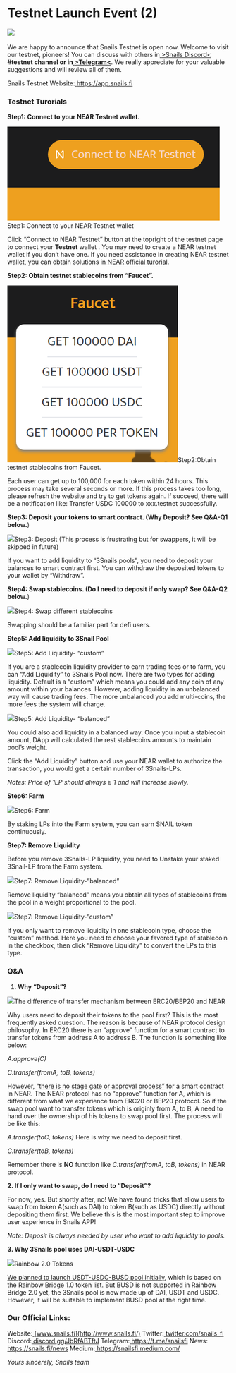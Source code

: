 # Testnet Launch Event (2)

![](001.png)

We are happy to announce that Snails Testnet is open now. Welcome to visit our testnet, pioneers! You can discuss with others in[ ](https://discord.gg/JbRfABTftJ)[>Snails Discord<](https://discord.gg/JbRfABTftJ) **#testnet channel or in[ ](https://t.me/snailsfi)[>Telegram<](https://t.me/snailsfi)**. We really appreciate for your valuable suggestions and will review all of them.

Snails Testnet Website:[ ](https://app.snails.fi)<https://app.snails.fi>
<!--truncate-->

### **Testnet Turorials**
**Step1: Connect to your NEAR Testnet wallet.**

![](002.png)Step1: Connect to your NEAR Testnet wallet

Click “Connect to NEAR Testnet” button at the topright of the testnet page to connect your **Testnet** wallet . You may need to create a NEAR testnet wallet if you don’t have one. If you need assistance in creating NEAR testnet wallet, you can obtain solutions in[ ](https://docs.near.org/docs/develop/basics/create-account#creating-a-testnet-account)[NEAR official turorial](https://docs.near.org/docs/develop/basics/create-account#creating-a-testnet-account).

**Step2: Obtain testnet stablecoins from “Faucet”.**

![](003.png)Step2:Obtain testnet stablecoins from Faucet.

Each user can get up to 100,000 for each token within 24 hours. This process may take several seconds or more. If this process takes too long, please refresh the website and try to get tokens again. If succeed, there will be a notification like: Transfer USDC 100000 to xxx.testnet successfully.

**Step3: Deposit your tokens to smart contract. (Why Deposit? See Q&A-Q1 below.**)

![](004.png)Step3: Deposit (This process is frustrating but for swappers, it will be skipped in future)

If you want to add liquidity to “3Snails pools”, you need to deposit your balances to smart contract first. You can withdraw the deposited tokens to your wallet by “Withdraw”.

**Step4: Swap stablecoins. (Do I need to deposit if only swap? See Q&A-Q2 below.**)

![](005.png)Step4: Swap different stablecoins

Swapping should be a familiar part for defi users.

**Step5: Add liquidity to 3Snail Pool**

![](006.png)Step5: Add Liquidity- “custom”

If you are a stablecoin liquidity provider to earn trading fees or to farm, you can “Add Liquidity” to 3Snails Pool now. There are two types for adding liquidity. Default is a “custom” which means you could add any coin of any amount within your balances. However, adding liquidity in an unbalanced way will cause trading fees. The more unbalanced you add multi-coins, the more fees the system will charge.

![](007.png)Step5: Add Liquidity- “balanced”

You could also add liquidity in a balanced way. Once you input a stablecoin amount, DApp will calculated the rest stablecoins amounts to maintain pool’s weight.

Click the “Add Liquidity” button and use your NEAR wallet to authorize the transaction, you would get a certain number of 3Snails-LPs.

*Notes: Price of 1LP should always ≥ 1 and will increase slowly.*

**Step6: Farm**

![](008.png)Step6: Farm

By staking LPs into the Farm system, you can earn SNAIL token continuously.

**Step7: Remove Liquidity**

Before you remove 3Snails-LP liquidity, you need to Unstake your staked 3Snail-LP from the Farm system.

![](009.png)Step7: Remove Liquidity-”balanced”

Remove liquidity “balanced” means you obtain all types of stablecoins from the pool in a weight proportional to the pool.

![](010.png)Step7: Remove Liquidity-”custom”

If you only want to remove liquidity in one stablecoin type, choose the “custom” method. Here you need to choose your favored type of stablecoin in the checkbox, then click “Remove Liquidity” to convert the LPs to this type.
### **Q&A**
1. **Why “Deposit”?**

![](011.png)The difference of transfer mechanism between ERC20/BEP20 and NEAR

Why users need to deposit their tokens to the pool first? This is the most frequently asked question. The reason is because of NEAR protocol design philosophy. In ERC20 there is an “approve” function for a smart contract to transfer tokens from address A to address B. The function is something like below:

*A.approve(C)*

*C.transfer(fromA, toB, tokens)*

However, “[there is no stage gate or approval process”](https://docs.near.org/docs/faq/developer-faq) for a smart contract in NEAR. The NEAR protocol has no “approve” function for A, which is different from what we experience from ERC20 or BEP20 protocol. So if the swap pool want to transfer tokens which is originly from A, to B, A need to hand over the ownership of his tokens to swap pool first. The process will be like this:

*A.transfer(toC, tokens)* Here is why we need to deposit first.

*C.transfer(toB, tokens)*

Remember there is **NO** function like *C.transfer(fromA, toB, tokens)* in NEAR protocol.

**2. If I only want to swap, do I need to “Deposit”?**

For now, yes. But shortly after, no! We have found tricks that allow users to swap from token A(such as DAI) to token B(such as USDC) directly without depositing them first. We believe this is the most important step to improve user experience in Snails APP!

*Note: Deposit is always needed by user who want to add liquidity to pools.*

**3. Why 3Snails pool uses DAI-USDT-USDC**

![](012.png)Rainbow 2.0 Tokens

[We planned to launch USDT-USDC-BUSD pool initially](https://snails.fi/news/Snails-Recent-Roadmap-and-Airdrop-Event), which is based on the Rainbow Bridge 1.0 token list. But BUSD is not supported in Rainbow Bridge 2.0 yet, the 3Snails pool is now made up of DAI, USDT and USDC. However, it will be suitable to implement BUSD pool at the right time.

### **Our Official Links:**
Website:[ ](http://www.snails.fi/)[www.snails.fi](http://www.snails.fi/)
Twitter:[ ](https://twitter.com/snails_fi)[twitter.com/snails_fi](https://twitter.com/snails_fi)
Discord:[ ](http://discord.gg/JbRfABTftJ)[discord.gg/JbRfABTftJ](http://discord.gg/JbRfABTftJ)
Telegram:[ ](https://t.me/snailsfi)<https://t.me/snailsfi>
News:[ ](https://snails.fi/news)<https://snails.fi/news>
Medium:[ ](https://snailsfi.medium.com/)<https://snailsfi.medium.com/>

*Yours sincerely,*
*Snails team*